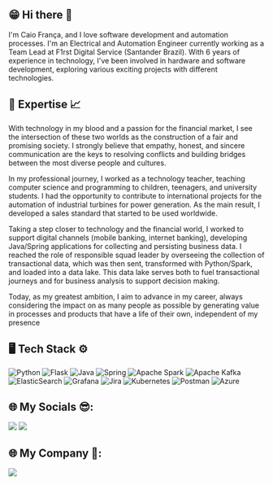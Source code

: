 ## 😁 Hi there 👋

I'm Caio França, and I love software development and automation processes. I'm an Electrical and Automation Engineer currently working as a Team Lead at F1rst Digital Service (Santander Brazil). With 6 years of experience in technology, I've been involved in hardware and software development, exploring various exciting projects with different technologies.

## 🎯 Expertise 📈

With technology in my blood and a passion for the financial market, I see the intersection of these two worlds as the construction of a fair and promising society. I strongly believe that empathy, honest, and sincere communication are the keys to resolving conflicts and building bridges between the most diverse people and cultures.

In my professional journey, I worked as a technology teacher, teaching computer science and programming to children, teenagers, and university students. I had the opportunity to contribute to international projects for the automation of industrial turbines for power generation. As the main result, I developed a sales standard that started to be used worldwide.

Taking a step closer to technology and the financial world, I worked to support digital channels (mobile banking, internet banking), developing Java/Spring applications for collecting and persisting business data. I reached the role of responsible squad leader by overseeing the collection of transactional data, which was then sent, transformed with Python/Spark, and loaded into a data lake. This data lake serves both to fuel transactional journeys and for business analysis to support decision making.

Today, as my greatest ambition, I aim to advance in my career, always considering the impact on as many people as possible by generating value in processes and products that have a life of their own, independent of my presence

## 🖥 Tech Stack ⚙
![Python](https://img.shields.io/badge/python-3670A0?style=for-the-badge&logo=python&logoColor=ffdd54)
![Flask](https://img.shields.io/badge/flask-%23000.svg?style=for-the-badge&logo=flask&logoColor=white)
![Java](https://img.shields.io/badge/java-%23ED8B00.svg?style=for-the-badge&logo=openjdk&logoColor=white)
![Spring](https://img.shields.io/badge/spring-%236DB33F.svg?style=for-the-badge&logo=spring&logoColor=white)
![Apache Spark](https://img.shields.io/badge/Apache%20Spark-FDEE21?style=flat-square&logo=apachespark&logoColor=black)
![Apache Kafka](https://img.shields.io/badge/Apache%20Kafka-000?style=for-the-badge&logo=apachekafka)
![ElasticSearch](https://img.shields.io/badge/-ElasticSearch-005571?style=for-the-badge&logo=elasticsearch)
![Grafana](https://img.shields.io/badge/grafana-%23F46800.svg?style=for-the-badge&logo=grafana&logoColor=white)
![Jira](https://img.shields.io/badge/jira-%230A0FFF.svg?style=for-the-badge&logo=jira&logoColor=white)
![Kubernetes](https://img.shields.io/badge/kubernetes-%23326ce5.svg?style=for-the-badge&logo=kubernetes&logoColor=white)
![Postman](https://img.shields.io/badge/Postman-FF6C37?style=for-the-badge&logo=postman&logoColor=white)
![Azure](https://img.shields.io/badge/azure-%230072C6.svg?style=for-the-badge&logo=microsoftazure&logoColor=white)

## 🌐 My Socials 😎:
<a href="https://instagram.com/franca_caio" target="_blank"><img loading="lazy" src="https://img.shields.io/badge/-Instagram-%23E4405F?style=for-the-badge&logo=instagram&logoColor=white" target="_blank"></a>
<a href="https://linkedin.com/in/caio-frança-a7898214a/" target="_blank"><img loading="lazy"  src="https://img.shields.io/badge/-LinkedIn-%230077B5?style=for-the-badge&logo=linkedin&logoColor=white" target="_blank"></a> 

## 🌐 My Company 💼:
<a href="https://linkedin.com/company/f1rstdigitalservices" target="_blank"><img loading="lazy"  src="https://img.shields.io/badge/-LinkedIn-%230077B5?style=for-the-badge&logo=linkedin&logoColor=white" target="_blank"></a> 
